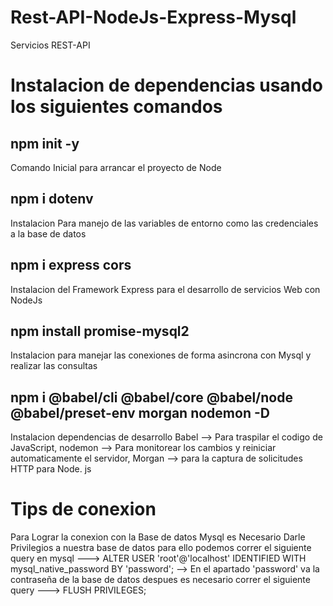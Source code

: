 # Rest-API-NodeJs-Express-Mysql
Servicios REST-API 

# Instalacion de dependencias usando los siguientes comandos 
## npm init -y
Comando Inicial para arrancar el proyecto de Node
## npm i dotenv
Instalacion Para manejo de las variables de entorno como las credenciales a la base de datos
## npm i express cors
Instalacion del Framework Express  para el desarrollo de servicios Web con NodeJs
## npm install promise-mysql2
Instalacion para  manejar las conexiones de forma asincrona con Mysql y realizar las consultas

## npm i @babel/cli @babel/core @babel/node @babel/preset-env morgan nodemon -D
Instalacion dependencias de desarrollo Babel --> Para traspilar el codigo de JavaScript, nodemon --> Para monitorear los cambios y reiniciar automaticamente el servidor,  Morgan --> para la captura de solicitudes HTTP para Node. js

# Tips de conexion
Para Lograr la conexion con la Base de datos Mysql es Necesario Darle Privilegios a nuestra base de datos 
para ello podemos correr el siguiente query en mysql --->  ALTER USER 'root'@'localhost' IDENTIFIED WITH mysql_native_password BY 'password'; --> En el apartado 'password' va la contraseña de la base de datos despues es necesario correr el siguiente query ---> FLUSH PRIVILEGES;


